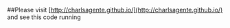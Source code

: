 ##Please visit [http://charlsagente.github.io/](http://charlsagente.github.io/)
and see this code running
